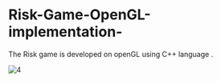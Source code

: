 # Risk-Game-OpenGL-implementation-
The Risk game is developed on openGL using C++ language .

![4](https://user-images.githubusercontent.com/42182191/86518352-cc242680-be4a-11ea-9c71-7c6f2dfb3a86.gif)


